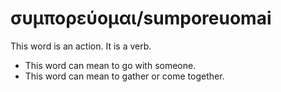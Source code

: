 # συμπορεύομαι/sumporeuomai
This word is an action. It is a verb.

* This word can mean to go with someone. 
* This word can mean to gather or come together. 
